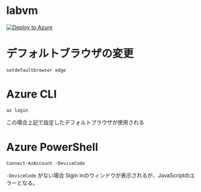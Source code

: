 # labvm

[![Deploy to Azure](https://aka.ms/deploytoazurebutton)](https://portal.azure.com/#create/Microsoft.Template/uri/https%3A%2F%2Fraw.githubusercontent.com%2Fhiryamada%2Flabvm%2Fmaster%2Fazuredeploy.json)

# デフォルトブラウザの変更

```
setdefaultbrowser edge
```

# Azure CLI

```
az login
```
この場合上記で設定したデフォルトブラウザが使用される

# Azure PowerShell


```
Connect-AzAccount -DeviceCode
```

`-DeviceCode` がない場合 Sigin inのウィンドウが表示されるが、JavaScriptのエラーとなる。

